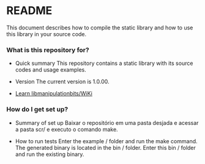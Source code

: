 # README #

This document describes how to compile the static library and how to use this library in your source code.


### What is this repository for? ###

* Quick summary
  This repository contains a static library with its source codes and usage examples.

* Version
  The current version is 1.0.00.

* [Learn libmanipulationbits/WiKi](https://bitbucket.org/lucioPintanel/libmanipulationbits/wiki/Home)

### How do I get set up? ###

* Summary of set up
  Baixar o repositório em uma pasta desjada e acessar a pasta scr/ e executo o comando make.

* How to run tests
Enter the example / folder and run the make command. The generated binary is located in the bin / folder. Enter this bin / folder and run the existing binary.